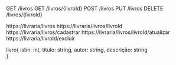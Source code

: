 GET /livros
GET /livros/{livroId}
POST /livros
PUT /livros
DELETE /livros/{livroId}

https://livraria/livros
https://livraria/livros/livroId
https://livraria/livros/cadastrar
https://livraria/livros/livroId/atualizar
https://livraria/livroId/excluir

livro{
	isbn: int,
	titulo: string,
	autor: string,
	descrição: string	
}
